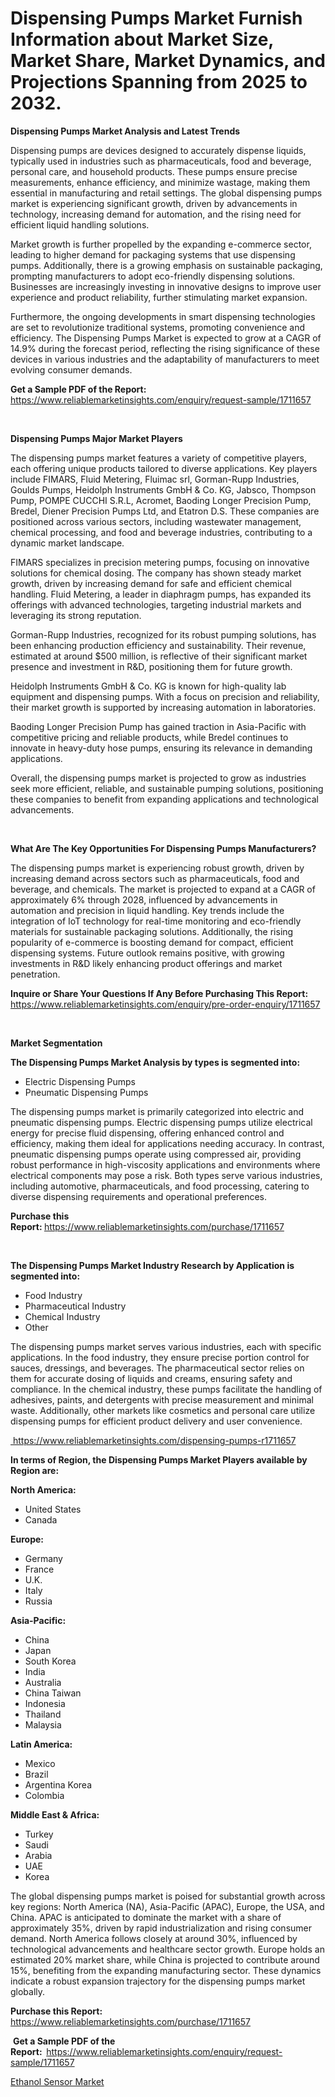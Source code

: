 <p><h1>Dispensing Pumps Market Furnish Information about Market Size, Market Share, Market Dynamics, and Projections Spanning from 2025 to 2032.</h1></p><p><strong>Dispensing Pumps Market Analysis and Latest Trends</strong></p>
<p><p>Dispensing pumps are devices designed to accurately dispense liquids, typically used in industries such as pharmaceuticals, food and beverage, personal care, and household products. These pumps ensure precise measurements, enhance efficiency, and minimize wastage, making them essential in manufacturing and retail settings. The global dispensing pumps market is experiencing significant growth, driven by advancements in technology, increasing demand for automation, and the rising need for efficient liquid handling solutions.</p><p>Market growth is further propelled by the expanding e-commerce sector, leading to higher demand for packaging systems that use dispensing pumps. Additionally, there is a growing emphasis on sustainable packaging, prompting manufacturers to adopt eco-friendly dispensing solutions. Businesses are increasingly investing in innovative designs to improve user experience and product reliability, further stimulating market expansion. </p><p>Furthermore, the ongoing developments in smart dispensing technologies are set to revolutionize traditional systems, promoting convenience and efficiency. The Dispensing Pumps Market is expected to grow at a CAGR of 14.9% during the forecast period, reflecting the rising significance of these devices in various industries and the adaptability of manufacturers to meet evolving consumer demands.</p></p>
<p><strong>Get a Sample PDF of the Report:&nbsp;</strong> <a href="https://www.reliablemarketinsights.com/enquiry/request-sample/1711657?utm_campaign=3583&utm_medium=2&utm_source=Github&utm_content=ia&utm_term=27032025&utm_id=dispensing-pumps">https://www.reliablemarketinsights.com/enquiry/request-sample/1711657</a></p>
<p>&nbsp;</p>
<p><strong>Dispensing Pumps Major Market Players</strong></p>
<p><p>The dispensing pumps market features a variety of competitive players, each offering unique products tailored to diverse applications. Key players include FIMARS, Fluid Metering, Fluimac srl, Gorman-Rupp Industries, Goulds Pumps, Heidolph Instruments GmbH & Co. KG, Jabsco, Thompson Pump, POMPE CUCCHI S.R.L, Acromet, Baoding Longer Precision Pump, Bredel, Diener Precision Pumps Ltd, and Etatron D.S. These companies are positioned across various sectors, including wastewater management, chemical processing, and food and beverage industries, contributing to a dynamic market landscape.</p><p>FIMARS specializes in precision metering pumps, focusing on innovative solutions for chemical dosing. The company has shown steady market growth, driven by increasing demand for safe and efficient chemical handling. Fluid Metering, a leader in diaphragm pumps, has expanded its offerings with advanced technologies, targeting industrial markets and leveraging its strong reputation.</p><p>Gorman-Rupp Industries, recognized for its robust pumping solutions, has been enhancing production efficiency and sustainability. Their revenue, estimated at around $500 million, is reflective of their significant market presence and investment in R&D, positioning them for future growth.</p><p>Heidolph Instruments GmbH & Co. KG is known for high-quality lab equipment and dispensing pumps. With a focus on precision and reliability, their market growth is supported by increasing automation in laboratories.</p><p>Baoding Longer Precision Pump has gained traction in Asia-Pacific with competitive pricing and reliable products, while Bredel continues to innovate in heavy-duty hose pumps, ensuring its relevance in demanding applications.</p><p>Overall, the dispensing pumps market is projected to grow as industries seek more efficient, reliable, and sustainable pumping solutions, positioning these companies to benefit from expanding applications and technological advancements.</p></p>
<p>&nbsp;</p>
<p><strong>What Are The Key Opportunities For Dispensing Pumps Manufacturers?</strong></p>
<p><p>The dispensing pumps market is experiencing robust growth, driven by increasing demand across sectors such as pharmaceuticals, food and beverage, and chemicals. The market is projected to expand at a CAGR of approximately 6% through 2028, influenced by advancements in automation and precision in liquid handling. Key trends include the integration of IoT technology for real-time monitoring and eco-friendly materials for sustainable packaging solutions. Additionally, the rising popularity of e-commerce is boosting demand for compact, efficient dispensing systems. Future outlook remains positive, with growing investments in R&D likely enhancing product offerings and market penetration.</p></p>
<p><strong>Inquire or Share Your Questions If Any Before Purchasing This Report:</strong> <a href="https://www.reliablemarketinsights.com/enquiry/pre-order-enquiry/1711657?utm_campaign=3583&utm_medium=2&utm_source=Github&utm_content=ia&utm_term=27032025&utm_id=dispensing-pumps">https://www.reliablemarketinsights.com/enquiry/pre-order-enquiry/1711657</a></p>
<p>&nbsp;</p>
<p><strong>Market Segmentation</strong></p>
<p><strong>The Dispensing Pumps Market Analysis by types is segmented into:</strong></p>
<p><ul><li>Electric Dispensing Pumps</li><li>Pneumatic Dispensing Pumps</li></ul></p>
<p><p>The dispensing pumps market is primarily categorized into electric and pneumatic dispensing pumps. Electric dispensing pumps utilize electrical energy for precise fluid dispensing, offering enhanced control and efficiency, making them ideal for applications needing accuracy. In contrast, pneumatic dispensing pumps operate using compressed air, providing robust performance in high-viscosity applications and environments where electrical components may pose a risk. Both types serve various industries, including automotive, pharmaceuticals, and food processing, catering to diverse dispensing requirements and operational preferences.</p></p>
<p><strong>Purchase this Report:&nbsp;</strong><a href="https://www.reliablemarketinsights.com/purchase/1711657?utm_campaign=3583&utm_medium=2&utm_source=Github&utm_content=ia&utm_term=27032025&utm_id=dispensing-pumps">https://www.reliablemarketinsights.com/purchase/1711657</a></p>
<p>&nbsp;</p>
<p><strong>The Dispensing Pumps Market Industry Research by Application is segmented into:</strong></p>
<p><ul><li>Food Industry</li><li>Pharmaceutical Industry</li><li>Chemical Industry</li><li>Other</li></ul></p>
<p><p>The dispensing pumps market serves various industries, each with specific applications. In the food industry, they ensure precise portion control for sauces, dressings, and beverages. The pharmaceutical sector relies on them for accurate dosing of liquids and creams, ensuring safety and compliance. In the chemical industry, these pumps facilitate the handling of adhesives, paints, and detergents with precise measurement and minimal waste. Additionally, other markets like cosmetics and personal care utilize dispensing pumps for efficient product delivery and user convenience.</p></p>
<p><a href="https://www.reliablemarketinsights.com/dispensing-pumps-r1711657?utm_campaign=3583&utm_medium=2&utm_source=Github&utm_content=ia&utm_term=27032025&utm_id=dispensing-pumps">&nbsp;https://www.reliablemarketinsights.com/dispensing-pumps-r1711657</a></p>
<p><strong>In terms of Region, the Dispensing Pumps Market Players available by Region are:</strong></p>
<p>
    <p> <strong> North America: </strong>
        <ul>
            <li>United States</li>
            <li>Canada</li>
        </ul>
        </p> 
    <p> <strong> Europe: </strong>
        <ul>
            <li>Germany</li>
            <li>France</li>
            <li>U.K.</li>
            <li>Italy</li>
            <li>Russia</li>
        </ul>
        </p> 
    <p> <strong> Asia-Pacific: </strong>
        <ul>
            <li>China</li>
            <li>Japan</li>
            <li>South Korea</li>
            <li>India</li>
            <li>Australia</li>
            <li>China Taiwan</li>
            <li>Indonesia</li>
            <li>Thailand</li>
            <li>Malaysia</li>
        </ul>
        </p> 
    <p> <strong> Latin America: </strong>
        <ul>
            <li>Mexico</li>
            <li>Brazil</li>
            <li>Argentina Korea</li>
            <li>Colombia</li>
        </ul>
        </p> 
    <p> <strong> Middle East & Africa: </strong>
        <ul>
            <li>Turkey</li>
            <li>Saudi</li>
            <li>Arabia</li>
            <li>UAE</li>
            <li>Korea</li>
        </ul>
    </p>
    </p>
<p><p>The global dispensing pumps market is poised for substantial growth across key regions: North America (NA), Asia-Pacific (APAC), Europe, the USA, and China. APAC is anticipated to dominate the market with a share of approximately 35%, driven by rapid industrialization and rising consumer demand. North America follows closely at around 30%, influenced by technological advancements and healthcare sector growth. Europe holds an estimated 20% market share, while China is projected to contribute around 15%, benefiting from the expanding manufacturing sector. These dynamics indicate a robust expansion trajectory for the dispensing pumps market globally.</p></p>
<p><strong>Purchase this Report: </strong><a href="https://www.reliablemarketinsights.com/purchase/1711657?utm_campaign=3583&utm_medium=2&utm_source=Github&utm_content=ia&utm_term=27032025&utm_id=dispensing-pumps">https://www.reliablemarketinsights.com/purchase/1711657</a></p>
<p>&nbsp;<strong>Get a Sample PDF of the Report:&nbsp;&nbsp;</strong><a href="https://www.reliablemarketinsights.com/enquiry/request-sample/1711657?utm_campaign=3583&utm_medium=2&utm_source=Github&utm_content=ia&utm_term=27032025&utm_id=dispensing-pumps">https://www.reliablemarketinsights.com/enquiry/request-sample/1711657</a></p>
<p><strong></strong></p>
<p><p><a href="https://github.com/tineamonaya/Market-Research-Report-List-1/blob/main/ethanol-sensor-market.md?utm_campaign=3583&utm_medium=2&utm_source=Github&utm_content=ia&utm_term=27032025&utm_id=dispensing-pumps">Ethanol Sensor Market</a></p></p>